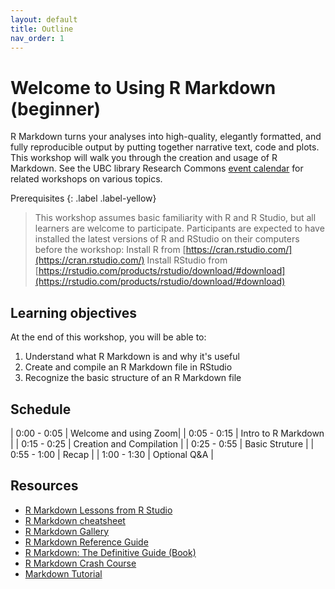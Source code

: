 ```yaml
---
layout: default
title: Outline
nav_order: 1
---
```


# Welcome to Using R Markdown (beginner)

R Markdown turns your analyses into high-quality, elegantly formatted, and fully reproducible output by putting together narrative text, code and plots. This workshop will walk you through the creation and usage of R Markdown.
See the UBC library Research Commons [event calendar](https://researchcommons.library.ubc.ca/events/) for related workshops on various topics.

Prerequisites
{: .label .label-yellow}
> This workshop assumes basic familiarity with R and R Studio, but all learners are welcome to participate.
Participants are expected to have installed the latest versions of R and RStudio on their computers before the workshop:
Install R from [https://cran.rstudio.com/](https://cran.rstudio.com/)
Install RStudio from [https://rstudio.com/products/rstudio/download/#download](https://rstudio.com/products/rstudio/download/#download)

## Learning objectives

At the end of this workshop, you will be able to:
1. Understand what R Markdown is and why it's useful
2. Create and compile an R Markdown file in RStudio
3. Recognize the basic structure of an R Markdown file

## Schedule

| 0:00 - 0:05 | Welcome and using Zoom|
| 0:05 - 0:15 | Intro to R Markdown |
| 0:15 - 0:25 | Creation and Compilation |
| 0:25 - 0:55 | Basic Struture |
| 0:55 - 1:00 | Recap |
| 1:00 - 1:30 | Optional Q&A |

## Resources
* [R Markdown Lessons from R Studio](https://rmarkdown.rstudio.com/lesson-1.html)
* [R Markdown cheatsheet ](https://raw.githubusercontent.com/rstudio/cheatsheets/main/rmarkdown.pdf)
* [R Markdown Gallery](https://rmarkdown.rstudio.com/gallery.html)
* [R Markdown Reference Guide](https://www.rstudio.com/wp-content/uploads/2015/03/rmarkdown-reference.pdf)
* [R Markdown: The Definitive Guide (Book)](https://bookdown.org/yihui/rmarkdown/)
* [R Markdown Crash Course](https://zsmith27.github.io/rmarkdown_crash-course/index.html)
* [Markdown Tutorial](https://commonmark.org/help/tutorial/)
